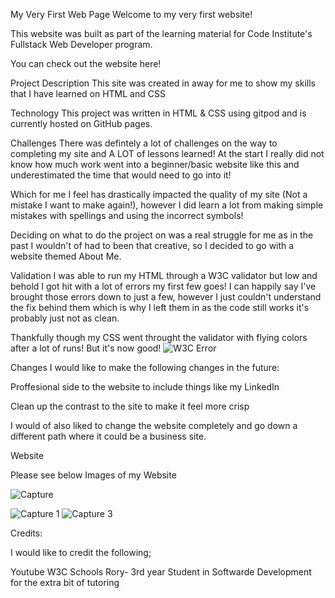 My Very First Web Page
Welcome to my very first website!

This website was built as part of the learning material for Code Institute's Fullstack Web Developer program.

You can check out the website here!

Project Description
This site was created in away for me to show my skills that I have learned on HTML and CSS

Technology
This project was written in HTML & CSS using gitpod and is currently hosted on GitHub pages.

Challenges
There was defintely a lot of challenges on the way to completing my site and A LOT of lessons learned! At the start I really did not know how much work went into a beginner/basic website like this and underestimated the time that would need to go into it!

Which for me I feel has drastically impacted the quality of my site (Not a mistake I want to make again!), however I did learn a lot from making simple mistakes with spellings and using the incorrect symbols!

Deciding on what to do the project on was a real struggle for me as in the past I wouldn't of had to been that creative, so I decided to go with a website themed About Me.

Validation
I was able to run my HTML through a W3C validator but low and behold I got hit with a lot of errors my first few goes! I can happily say I've brought those errors down to just a few, however I just couldn't understand the fix behind them which is why I left them in as the code still works it's probably just not as clean.

Thankfully though my CSS went throught the validator with flying colors after a lot of runs! But it's now good!
 ![W3C Error](https://user-images.githubusercontent.com/126394036/235790835-9117b08d-b822-4e7c-b70c-0bae41762ec2.PNG)

Changes
I would like to make the following changes in the future:

Proffesional side to the website to include things like my LinkedIn

Clean up the contrast to the site to make it feel more crisp

I would of also liked to change the website completely and go down a different path where it could be a business site.

Website

Please see below Images of my Website

![Capture](https://user-images.githubusercontent.com/126394036/235791106-f85f435f-0032-4d41-8174-e1190b5a3f0a.PNG)

![Capture 1](https://user-images.githubusercontent.com/126394036/235791500-30bdc215-6d0a-4f9c-8a45-ac68b2e78f2a.PNG)
![Capture 3](https://user-images.githubusercontent.com/126394036/235791745-c56d5901-3f0c-4a7c-8fc3-8d3f3d944ffb.PNG)


Credits:

I would like to credit the following;

Youtube 
W3C Schools
Rory- 3rd year Student in Softwarde Development for the extra bit of tutoring

